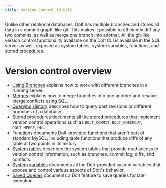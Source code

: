 ```yaml
---
title: Version Control in Dolt
---
```


Unlike other relational databases, Dolt has multiple branches and
stores all data in a commit graph, like git. This makes it possible to
efficiently diff any two commits, as well as merge one branch into
another. All the git-like version control functionality available on
the Dolt CLI is available in the SQL server as well, exposed as system
tables, system variables, functions, and stored procedures.

# Version control overview

* [Using Branches](./branches.md) explains how to work with different
  branches in a running server.
* [Merges](./merges.md) explains how to merge branches into one
  another and resolve merge conflicts using SQL.
* [Querying History](./querying-history.md) describes how to query
  past revisions or different branches of a database.
* [Stored procedures](./dolt-sql-procedures.md) documents all the
  stored procedures that implement version control operations such as
  `DOLT_COMMIT`, `DOLT_CHECKOUT`, `DOLT_MERGE`, etc.
* [Functions](./dolt-sql-functions.md) documents Dolt-provided
  functions that aren't part of standard MySQL, including table
  functions that produce diffs of any table at two points in its
  history.
* [System tables](./dolt-system-tables.md) describes the system tables
  that provide read access to version control information, such as
  branches, commit log, diffs, and conflicts.
* [System variables](./dolt-sysvars.md) documents all the
  Dolt-provided system variables that expose and control various
  aspects of Dolt's behavior.
* [Saved Queries](./saved-queries) documents a Dolt feature to save
  queries for later execution.
